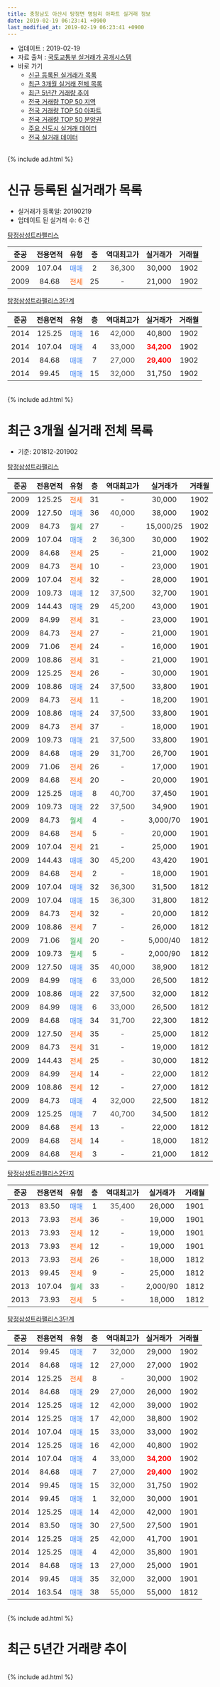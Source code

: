 ```yaml
---
title: 충청남도 아산시 탕정면 명암리 아파트 실거래 정보
date: 2019-02-19 06:23:41 +0900
last_modified_at: 2019-02-19 06:23:41 +0900
---
```


* 업데이트 : 2019-02-19
* 자료 출처 : [국토교통부 실거래가 공개시스템](http://rt.molit.go.kr)
* 바로 가기
    * [신규 등록된 실거래가 목록](#신규-등록된-실거래가-목록)
    * [최근 3개월 실거래 전체 목록](#최근-3개월-실거래-전체-목록)
    * [최근 5년간 거래량 추이](#최근-5년간-거래량-추이)
    * [전국 거래량 TOP 50 지역](https://inasie.github.io/apt-trade-info/최근-3개월-전국에서-가장-거래가-많이-발생한-지역)
    * [전국 거래량 TOP 50 아파트](https://inasie.github.io/apt-trade-info/최근-3개월-전국에서-가장-거래가-많이-발생한-아파트)
    * [전국 거래량 TOP 50 분양권](https://inasie.github.io/apt-trade-info/최근-3개월-전국에서-가장-거래가-많이-발생한-분양권)
    * [주요 신도시 실거래 데이터](https://inasie.github.io/apt-trade-info/주요-신도시)
    * [전국 실거래 데이터](https://inasie.github.io/apt-trade-info/전국)
<br>
{% include ad.html %}
<br>

# 신규 등록된 실거래가 목록
* 실거래가 등록일: 20190219
* 업데이트 된 실거래 수: 6 건


[탕정삼성트라팰리스](https://search.naver.com/search.naver?query=%EC%B6%A9%EC%B2%AD%EB%82%A8%EB%8F%84+%EC%95%84%EC%82%B0%EC%8B%9C+%ED%83%95%EC%A0%95%EB%A9%B4+%EB%AA%85%EC%95%94%EB%A6%AC+%ED%83%95%EC%A0%95%EC%82%BC%EC%84%B1%ED%8A%B8%EB%9D%BC%ED%8C%B0%EB%A6%AC%EC%8A%A4)

|준공|전용면적|유형|층|역대최고가|실거래가|거래월|
|:---:|:---:|:---:|:---:|:---:|:---:|:---:|
|2009|107.04|<span style="color:#4285f3">매매</span>|2|<span style="color:#444444">36,300</span>|30,000|1902|
|2009|84.68|<span style="color:#ff5a00">전세</span>|25|<span style="color:#444444">-</span>|21,000|1902|

[탕정삼성트라팰리스3단계](https://search.naver.com/search.naver?query=%EC%B6%A9%EC%B2%AD%EB%82%A8%EB%8F%84+%EC%95%84%EC%82%B0%EC%8B%9C+%ED%83%95%EC%A0%95%EB%A9%B4+%EB%AA%85%EC%95%94%EB%A6%AC+%ED%83%95%EC%A0%95%EC%82%BC%EC%84%B1%ED%8A%B8%EB%9D%BC%ED%8C%B0%EB%A6%AC%EC%8A%A43%EB%8B%A8%EA%B3%84)

|준공|전용면적|유형|층|역대최고가|실거래가|거래월|
|:---:|:---:|:---:|:---:|:---:|:---:|:---:|
|2014|125.25|<span style="color:#4285f3">매매</span>|16|<span style="color:#444444">42,000</span>|40,800|1902|
|2014|107.04|<span style="color:#4285f3">매매</span>|4|<span style="color:#444444">33,000</span>|<b><span style="color:#ff0000">34,200</span></b>|1902|
|2014|84.68|<span style="color:#4285f3">매매</span>|7|<span style="color:#444444">27,000</span>|<b><span style="color:#ff0000">29,400</span></b>|1902|
|2014|99.45|<span style="color:#4285f3">매매</span>|15|<span style="color:#444444">32,000</span>|31,750|1902|


<br>
{% include ad.html %}
<br>

# 최근 3개월 실거래 전체 목록
* 기준: 201812-201902


[탕정삼성트라팰리스](https://search.naver.com/search.naver?query=%EC%B6%A9%EC%B2%AD%EB%82%A8%EB%8F%84+%EC%95%84%EC%82%B0%EC%8B%9C+%ED%83%95%EC%A0%95%EB%A9%B4+%EB%AA%85%EC%95%94%EB%A6%AC+%ED%83%95%EC%A0%95%EC%82%BC%EC%84%B1%ED%8A%B8%EB%9D%BC%ED%8C%B0%EB%A6%AC%EC%8A%A4)

|준공|전용면적|유형|층|역대최고가|실거래가|거래월|
|:---:|:---:|:---:|:---:|:---:|:---:|:---:|
|2009|125.25|<span style="color:#ff5a00">전세</span>|31|<span style="color:#444444">-</span>|30,000|1902|
|2009|127.50|<span style="color:#4285f3">매매</span>|36|<span style="color:#444444">40,000</span>|38,000|1902|
|2009|84.73|<span style="color:#34a853">월세</span>|27|<span style="color:#444444">-</span>|15,000/25|1902|
|2009|107.04|<span style="color:#4285f3">매매</span>|2|<span style="color:#444444">36,300</span>|30,000|1902|
|2009|84.68|<span style="color:#ff5a00">전세</span>|25|<span style="color:#444444">-</span>|21,000|1902|
|2009|84.73|<span style="color:#ff5a00">전세</span>|10|<span style="color:#444444">-</span>|23,000|1901|
|2009|107.04|<span style="color:#ff5a00">전세</span>|32|<span style="color:#444444">-</span>|28,000|1901|
|2009|109.73|<span style="color:#4285f3">매매</span>|12|<span style="color:#444444">37,500</span>|32,700|1901|
|2009|144.43|<span style="color:#4285f3">매매</span>|29|<span style="color:#444444">45,200</span>|43,000|1901|
|2009|84.99|<span style="color:#ff5a00">전세</span>|31|<span style="color:#444444">-</span>|23,000|1901|
|2009|84.73|<span style="color:#ff5a00">전세</span>|27|<span style="color:#444444">-</span>|21,000|1901|
|2009|71.06|<span style="color:#ff5a00">전세</span>|24|<span style="color:#444444">-</span>|16,000|1901|
|2009|108.86|<span style="color:#ff5a00">전세</span>|31|<span style="color:#444444">-</span>|21,000|1901|
|2009|125.25|<span style="color:#ff5a00">전세</span>|26|<span style="color:#444444">-</span>|30,000|1901|
|2009|108.86|<span style="color:#4285f3">매매</span>|24|<span style="color:#444444">37,500</span>|33,800|1901|
|2009|84.73|<span style="color:#ff5a00">전세</span>|11|<span style="color:#444444">-</span>|18,200|1901|
|2009|108.86|<span style="color:#4285f3">매매</span>|24|<span style="color:#444444">37,500</span>|33,800|1901|
|2009|84.73|<span style="color:#ff5a00">전세</span>|37|<span style="color:#444444">-</span>|18,000|1901|
|2009|109.73|<span style="color:#4285f3">매매</span>|21|<span style="color:#444444">37,500</span>|33,800|1901|
|2009|84.68|<span style="color:#4285f3">매매</span>|29|<span style="color:#444444">31,700</span>|26,700|1901|
|2009|71.06|<span style="color:#ff5a00">전세</span>|26|<span style="color:#444444">-</span>|17,000|1901|
|2009|84.68|<span style="color:#ff5a00">전세</span>|20|<span style="color:#444444">-</span>|20,000|1901|
|2009|125.25|<span style="color:#4285f3">매매</span>|8|<span style="color:#444444">40,700</span>|37,450|1901|
|2009|109.73|<span style="color:#4285f3">매매</span>|22|<span style="color:#444444">37,500</span>|34,900|1901|
|2009|84.73|<span style="color:#34a853">월세</span>|4|<span style="color:#444444">-</span>|3,000/70|1901|
|2009|84.68|<span style="color:#ff5a00">전세</span>|5|<span style="color:#444444">-</span>|20,000|1901|
|2009|107.04|<span style="color:#ff5a00">전세</span>|21|<span style="color:#444444">-</span>|25,000|1901|
|2009|144.43|<span style="color:#4285f3">매매</span>|30|<span style="color:#444444">45,200</span>|43,420|1901|
|2009|84.68|<span style="color:#ff5a00">전세</span>|2|<span style="color:#444444">-</span>|18,000|1901|
|2009|107.04|<span style="color:#4285f3">매매</span>|32|<span style="color:#444444">36,300</span>|31,500|1812|
|2009|107.04|<span style="color:#4285f3">매매</span>|15|<span style="color:#444444">36,300</span>|31,800|1812|
|2009|84.73|<span style="color:#ff5a00">전세</span>|32|<span style="color:#444444">-</span>|20,000|1812|
|2009|108.86|<span style="color:#ff5a00">전세</span>|7|<span style="color:#444444">-</span>|26,000|1812|
|2009|71.06|<span style="color:#34a853">월세</span>|20|<span style="color:#444444">-</span>|5,000/40|1812|
|2009|109.73|<span style="color:#34a853">월세</span>|5|<span style="color:#444444">-</span>|2,000/90|1812|
|2009|127.50|<span style="color:#4285f3">매매</span>|35|<span style="color:#444444">40,000</span>|38,900|1812|
|2009|84.99|<span style="color:#4285f3">매매</span>|6|<span style="color:#444444">33,000</span>|26,500|1812|
|2009|108.86|<span style="color:#4285f3">매매</span>|22|<span style="color:#444444">37,500</span>|32,000|1812|
|2009|84.99|<span style="color:#4285f3">매매</span>|6|<span style="color:#444444">33,000</span>|26,500|1812|
|2009|84.68|<span style="color:#4285f3">매매</span>|34|<span style="color:#444444">31,700</span>|22,300|1812|
|2009|127.50|<span style="color:#ff5a00">전세</span>|35|<span style="color:#444444">-</span>|25,000|1812|
|2009|84.73|<span style="color:#ff5a00">전세</span>|31|<span style="color:#444444">-</span>|19,000|1812|
|2009|144.43|<span style="color:#ff5a00">전세</span>|25|<span style="color:#444444">-</span>|30,000|1812|
|2009|84.99|<span style="color:#ff5a00">전세</span>|14|<span style="color:#444444">-</span>|22,000|1812|
|2009|108.86|<span style="color:#ff5a00">전세</span>|12|<span style="color:#444444">-</span>|27,000|1812|
|2009|84.73|<span style="color:#4285f3">매매</span>|4|<span style="color:#444444">32,000</span>|22,500|1812|
|2009|125.25|<span style="color:#4285f3">매매</span>|7|<span style="color:#444444">40,700</span>|34,500|1812|
|2009|84.68|<span style="color:#ff5a00">전세</span>|13|<span style="color:#444444">-</span>|22,000|1812|
|2009|84.68|<span style="color:#ff5a00">전세</span>|14|<span style="color:#444444">-</span>|18,000|1812|
|2009|84.68|<span style="color:#ff5a00">전세</span>|3|<span style="color:#444444">-</span>|21,000|1812|


<script async src="//pagead2.googlesyndication.com/pagead/js/adsbygoogle.js"></script>
<!-- 기본 -->
<ins class="adsbygoogle"
     style="display:block"
     data-ad-client="ca-pub-2446590836940007"
     data-ad-slot="1659523306"
     data-ad-format="auto"
     data-full-width-responsive="true"></ins>
<script>
(adsbygoogle = window.adsbygoogle || []).push({});
</script>


[탕정삼성트라팰리스2단지](https://search.naver.com/search.naver?query=%EC%B6%A9%EC%B2%AD%EB%82%A8%EB%8F%84+%EC%95%84%EC%82%B0%EC%8B%9C+%ED%83%95%EC%A0%95%EB%A9%B4+%EB%AA%85%EC%95%94%EB%A6%AC+%ED%83%95%EC%A0%95%EC%82%BC%EC%84%B1%ED%8A%B8%EB%9D%BC%ED%8C%B0%EB%A6%AC%EC%8A%A42%EB%8B%A8%EC%A7%80)

|준공|전용면적|유형|층|역대최고가|실거래가|거래월|
|:---:|:---:|:---:|:---:|:---:|:---:|:---:|
|2013|83.50|<span style="color:#4285f3">매매</span>|1|<span style="color:#444444">35,400</span>|26,000|1901|
|2013|73.93|<span style="color:#ff5a00">전세</span>|36|<span style="color:#444444">-</span>|19,000|1901|
|2013|73.93|<span style="color:#ff5a00">전세</span>|12|<span style="color:#444444">-</span>|19,000|1901|
|2013|73.93|<span style="color:#ff5a00">전세</span>|12|<span style="color:#444444">-</span>|19,000|1901|
|2013|73.93|<span style="color:#ff5a00">전세</span>|26|<span style="color:#444444">-</span>|18,000|1812|
|2013|99.45|<span style="color:#ff5a00">전세</span>|9|<span style="color:#444444">-</span>|25,000|1812|
|2013|107.04|<span style="color:#34a853">월세</span>|33|<span style="color:#444444">-</span>|2,000/90|1812|
|2013|73.93|<span style="color:#ff5a00">전세</span>|5|<span style="color:#444444">-</span>|18,000|1812|

[탕정삼성트라팰리스3단계](https://search.naver.com/search.naver?query=%EC%B6%A9%EC%B2%AD%EB%82%A8%EB%8F%84+%EC%95%84%EC%82%B0%EC%8B%9C+%ED%83%95%EC%A0%95%EB%A9%B4+%EB%AA%85%EC%95%94%EB%A6%AC+%ED%83%95%EC%A0%95%EC%82%BC%EC%84%B1%ED%8A%B8%EB%9D%BC%ED%8C%B0%EB%A6%AC%EC%8A%A43%EB%8B%A8%EA%B3%84)

|준공|전용면적|유형|층|역대최고가|실거래가|거래월|
|:---:|:---:|:---:|:---:|:---:|:---:|:---:|
|2014|99.45|<span style="color:#4285f3">매매</span>|7|<span style="color:#444444">32,000</span>|29,000|1902|
|2014|84.68|<span style="color:#4285f3">매매</span>|12|<span style="color:#444444">27,000</span>|27,000|1902|
|2014|125.25|<span style="color:#ff5a00">전세</span>|8|<span style="color:#444444">-</span>|30,000|1902|
|2014|84.68|<span style="color:#4285f3">매매</span>|29|<span style="color:#444444">27,000</span>|26,000|1902|
|2014|125.25|<span style="color:#4285f3">매매</span>|12|<span style="color:#444444">42,000</span>|39,000|1902|
|2014|125.25|<span style="color:#4285f3">매매</span>|17|<span style="color:#444444">42,000</span>|38,800|1902|
|2014|107.04|<span style="color:#4285f3">매매</span>|15|<span style="color:#444444">33,000</span>|33,000|1902|
|2014|125.25|<span style="color:#4285f3">매매</span>|16|<span style="color:#444444">42,000</span>|40,800|1902|
|2014|107.04|<span style="color:#4285f3">매매</span>|4|<span style="color:#444444">33,000</span>|<b><span style="color:#ff0000">34,200</span></b>|1902|
|2014|84.68|<span style="color:#4285f3">매매</span>|7|<span style="color:#444444">27,000</span>|<b><span style="color:#ff0000">29,400</span></b>|1902|
|2014|99.45|<span style="color:#4285f3">매매</span>|15|<span style="color:#444444">32,000</span>|31,750|1902|
|2014|99.45|<span style="color:#4285f3">매매</span>|1|<span style="color:#444444">32,000</span>|30,000|1901|
|2014|125.25|<span style="color:#4285f3">매매</span>|14|<span style="color:#444444">42,000</span>|42,000|1901|
|2014|83.50|<span style="color:#4285f3">매매</span>|30|<span style="color:#444444">27,500</span>|27,500|1901|
|2014|125.25|<span style="color:#4285f3">매매</span>|25|<span style="color:#444444">42,000</span>|41,700|1901|
|2014|125.25|<span style="color:#4285f3">매매</span>|4|<span style="color:#444444">42,000</span>|35,800|1901|
|2014|84.68|<span style="color:#4285f3">매매</span>|13|<span style="color:#444444">27,000</span>|25,000|1901|
|2014|99.45|<span style="color:#4285f3">매매</span>|35|<span style="color:#444444">32,000</span>|32,000|1901|
|2014|163.54|<span style="color:#4285f3">매매</span>|38|<span style="color:#444444">55,000</span>|55,000|1812|


<br>
{% include ad.html %}
<br>

# 최근 5년간 거래량 추이


<div style="width:100%;">
    <canvas id="deal_progress" height="200"></canvas>
</div>

<script>
new Chart(document.getElementById("deal_progress"), {
    type: 'line',
    data: {
        labels: ['201402','201403','201404','201405','201406','201407','201408','201409','201410','201411','201412','201501','201502','201503','201504','201505','201506','201507','201508','201509','201510','201511','201512','201601','201602','201603','201604','201605','201606','201607','201608','201609','201610','201611','201612','201701','201702','201703','201704','201705','201706','201707','201708','201709','201710','201711','201712','201801','201802','201803','201804','201805','201806','201807','201808','201809','201810','201811','201812','201901','201902'],
        datasets: [{
            label: '매매',
            pointRadius: 1,
            data: [53, 46, 19, 22, 4, 11, 9, 17, 9, 14, 10, 3, 3, 5, 11, 9, 5, 5, 6, 5, 12, 5, 8, 4, 6, 6, 4, 11, 12, 4, 3, 5, 9, 10, 8, 1, 6, 3, 8, 11, 6, 14, 10, 6, 7, 2, 7, 8, 43, 20, 17, 5, 9, 4, 10, 3, 8, 9, 10, 17, 12],
            borderColor: "rgba(255, 201, 14, 1)",
            backgroundColor: "rgba(255, 201, 14, 0.5)",
            fill: false,
            lineTension: 0
        },{
            label: '전월세',
            pointRadius: 1,
            data: [22, 24, 5, 8, 13, 6, 4, 1, 5, 4, 2, 6, 6, 2, 3, 5, 0, 8, 4, 5, 4, 8, 7, 13, 15, 18, 19, 13, 19, 10, 14, 9, 11, 8, 10, 13, 18, 13, 15, 6, 12, 14, 9, 6, 12, 22, 12, 21, 18, 20, 20, 12, 8, 9, 13, 16, 14, 11, 16, 18, 4],
            borderColor: "rgba(0, 141, 185, 1)",
            backgroundColor: "rgba(0, 141, 185, 0.5)",
            fill: false,
            lineTension: 0
        }
        ]
    },
    options: {
        responsive: true,
        title: {
            display: false
        },
        tooltips: {
            mode: 'index',
            intersect: false
        },
        hover: {
            mode: 'nearest',
            intersect: true
        },
        scales: {
            xAxes: [{
                display: true,
                scaleLabel: {
                    display: true,
                    labelString: '년/월'
                }
            }],
            yAxes: [{
                display: true,
                ticks: {
                    suggestedMin: 0,
                },
                scaleLabel: {
                    display: true,
                    labelString: '실거래 수'
                }
            }]
        }
    }
});

</script>


<br>
{% include ad.html %}
<br>

